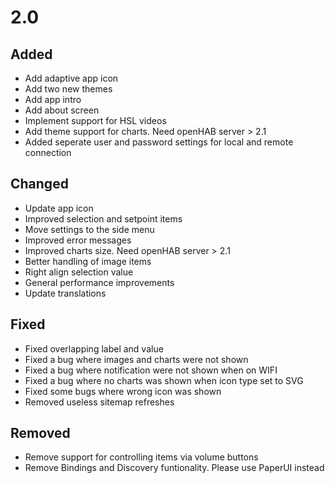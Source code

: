 # 2.0

## Added
- Add adaptive app icon
- Add two new themes
- Add app intro
- Add about screen
- Implement support for HSL videos
- Add theme support for charts. Need openHAB server > 2.1
- Added seperate user and password settings for local and remote connection

## Changed
- Update app icon
- Improved selection and setpoint items
- Move settings to the side menu
- Improved error messages
- Improved charts size. Need openHAB server > 2.1
- Better handling of image items
- Right align selection value
- General performance improvements
- Update translations

## Fixed
- Fixed overlapping label and value
- Fixed a bug where images and charts were not shown
- Fixed a bug where notification were not shown when on WIFI
- Fixed a bug where no charts was shown when icon type set to SVG
- Fixed some bugs where wrong icon was shown
- Removed useless sitemap refreshes

## Removed
- Remove support for controlling items via volume buttons
- Remove Bindings and Discovery funtionality. Please use PaperUI instead
